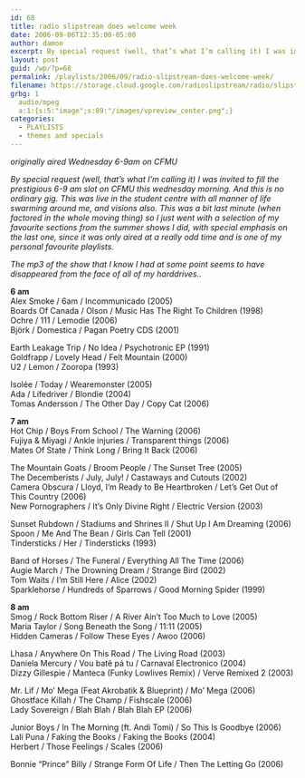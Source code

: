```yaml
---
id: 68
title: radio slipstream does welcome week
date: 2006-09-06T12:35:00-05:00
author: damon
excerpt: By special request (well, that’s what I’m calling it) I was invited to fill the prestigious 6-9 am slot on CFMU this wednesday morning live in the student centre with all manner of life swarming around me. It features a selection of my favourite sections from the summer shows I did, with special emphasis on the last one, since it was only aired at a really odd time and is one of my personal favourite playlists.
layout: post
guid: /wp/?p=68
permalink: /playlists/2006/09/radio-slipstream-does-welcome-week/
filename: https://storage.cloud.google.com/radioslipstream/radio/slipstream-sept%206,%202006.mp3
grbg: 1
  audio/mpeg
  a:1:{s:5:"image";s:89:"/images/vpreview_center.png";}
categories:
  - PLAYLISTS
  - themes and specials
---
```


_originally aired Wednesday 6-9am on CFMU_

_By special request (well, that’s what I’m calling it) I was invited to fill the prestigious 6-9 am slot on CFMU this wednesday morning. And this is no ordinary gig. This was live in the student centre with all manner of life swarming around me, and visions also. This was a bit last minute (when factored in the whole moving thing) so I just went with a selection of my favourite sections from the summer shows I did, with special emphasis on the last one, since it was only aired at a really odd time and is one of my personal favourite playlists._

_The mp3 of the show that I know I had at some point seems to have disappeared from the face of all of my harddrives.._

**6 am**  
Alex Smoke / 6am / Incommunicado (2005)  
Boards Of Canada / Olson / Music Has The Right To Children (1998)  
Ochre / 111 / Lemodie (2006)  
Björk / Domestica / Pagan Poetry CDS (2001)

Earth Leakage Trip / No Idea / Psychotronic EP (1991)  
Goldfrapp / Lovely Head / Felt Mountain (2000)  
U2 / Lemon / Zooropa (1993)

Isolée / Today / Wearemonster (2005)  
Ada / Lifedriver / Blondie (2004)  
Tomas Andersson / The Other Day / Copy Cat (2006)

**7 am**  
Hot Chip / Boys From School / The Warning (2006)  
Fujiya & Miyagi / Ankle injuries / Transparent things (2006)  
Mates Of State / Think Long / Bring It Back (2006)

The Mountain Goats / Broom People / The Sunset Tree (2005)  
The Decemberists / July, July! / Castaways and Cutouts (2002)  
Camera Obscura / Lloyd, I’m Ready to Be Heartbroken / Let’s Get Out of This Country (2006)  
New Pornographers / It’s Only Divine Right / Electric Version (2003)

Sunset Rubdown / Stadiums and Shrines II / Shut Up I Am Dreaming (2006)  
Spoon / Me And The Bean / Girls Can Tell (2001)  
Tindersticks / Her / Tindersticks (1993)

Band of Horses / The Funeral / Everything All The Time (2006)  
Augie March / The Drowning Dream / Strange Bird (2002)  
Tom Waits / I’m Still Here / Alice (2002)  
Sparklehorse / Hundreds of Sparrows / Good Morning Spider (1999)

**8 am**  
Smog / Rock Bottom Riser / A River Ain’t Too Much to Love (2005)  
Maria Taylor / Song Beneath the Song / 11:11 (2005)  
Hidden Cameras / Follow These Eyes / Awoo (2006)

Lhasa / Anywhere On This Road / The Living Road (2003)  
Daniela Mercury / Vou batê pá tu / Carnaval Electronico (2004)  
Dizzy Gillespie / Manteca (Funky Lowlives Remix) / Verve Remixed 2 (2003)

Mr. Lif / Mo’ Mega (Feat Akrobatik & Blueprint) / Mo’ Mega (2006)  
Ghostface Killah / The Champ / Fishscale (2006)  
Lady Sovereign / Blah Blah / Blah Blah EP (2006)

Junior Boys / In The Morning (ft. Andi Tomi) / So This Is Goodbye (2006)  
Lali Puna / Faking the Books / Faking the Books (2004)  
Herbert / Those Feelings / Scales (2006)

Bonnie “Prince” Billy / Strange Form Of Life / Then The Letting Go (2006)
